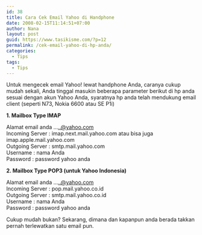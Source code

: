 ```yaml
---
id: 38
title: Cara Cek Email Yahoo di Handphone
date: 2008-02-15T11:14:51+07:00
author: Nana
layout: post
guid: https://www.tasikisme.com/?p=12
permalink: /cek-email-yahoo-di-hp-anda/
categories:
  - Tips
tags:
  - Tips
---
```

Untuk mengecek email Yahoo! lewat handphone Anda, caranya cukup mudah sekali, Anda tinggal masukin beberapa parameter berikut di hp anda sesuai dengan akun Yahoo Anda, syaratnya hp anda telah mendukung email client (seperti N73, Nokia 6600 atau SE P1i)

**1. Mailbox Type IMAP**

Alamat email anda …..@yahoo.com  
Incoming Server : imap.next.mail.yahoo.com atau bisa juga imap.apple.mail.yahoo.com  
Outgoing Server : smtp.mail.yahoo.com  
Username : nama Anda  
Password : password yahoo anda

**2. Mailbox Type POP3 (untuk Yahoo Indonesia)**

Alamat email anda …..@yahoo.com  
Incoming Server : pop.mail.yahoo.co.id  
Outgoing Server : smtp.mail.yahoo.co.id  
Username : nama Anda  
Password : password yahoo anda

Cukup mudah bukan? Sekarang, dimana dan kapanpun anda berada takkan pernah terlewatkan satu email pun.